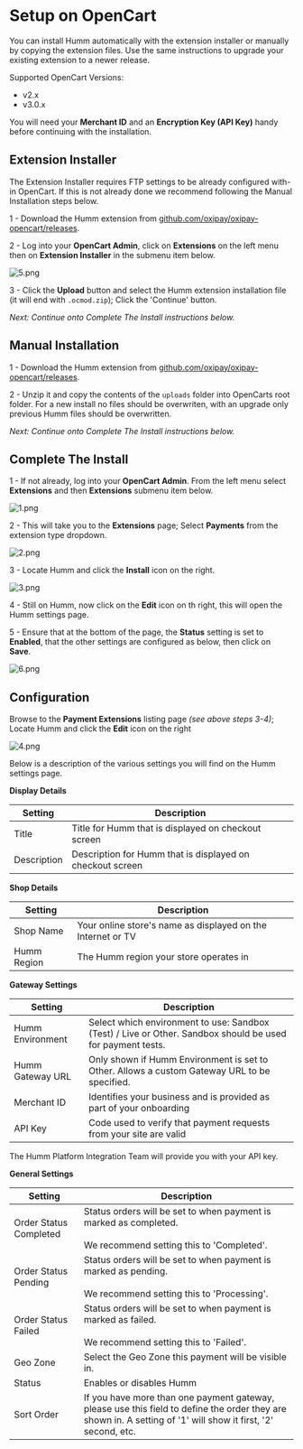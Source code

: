 <h1>Setup on OpenCart</h1>

You can install Humm automatically with the extension installer or manually by copying the extension files. Use the same instructions to upgrade your existing extension to a newer release.

Supported OpenCart Versions:

 * v2.x
 * v3.0.x

<div class="panel">
  You will need your <b>Merchant ID</b> and an <b>Encryption Key (API Key)</b> handy before continuing with the installation.
</div>

## Extension Installer

<div class="panel">
  The Extension Installer requires FTP settings to be already configured with-in OpenCart. If this is not already done we recommend following the Manual Installation steps below.
</div>

1 - Download the Humm extension from [github.com/oxipay/oxipay-opencart/releases](https://github.com/oxipay/oxipay-opencart/releases).

2 - Log into your **OpenCart Admin**, click on **Extensions** on the left menu then on **Extension Installer** in the submenu item below.

![5.png](/img/platforms/opencart/5.png)

3 - Click the **Upload** button and select the Humm extension installation file (it will end with `.ocmod.zip`); Click the 'Continue' button. 

_Next: Continue onto Complete The Install instructions below._

## Manual Installation

1 - Download the Humm extension from [github.com/oxipay/oxipay-opencart/releases](https://github.com/oxipay/oxipay-opencart/releases).

2 - Unzip it and copy the contents of the `uploads` folder into OpenCarts root folder. For a new install no files should be overwriten, with an upgrade only previous Humm files should be overwritten.

_Next: Continue onto Complete The Install instructions below._

## Complete The Install

1 - If not already, log into your **OpenCart Admin**. From the left menu select **Extensions** and then **Extensions** submenu item below.

![1.png](/img/platforms/opencart/1.png)

2 - This will take you to the **Extensions** page; Select **Payments** from the extension type dropdown.

![2.png](/img/platforms/opencart/2.png)

3 - Locate Humm and click the **Install** icon on the right.

![3.png](/img/platforms/opencart/3.png)

4 - Still on Humm, now click on the **Edit** icon on th right, this will open the Humm settings page.

5 - Ensure that at the bottom of the page, the **Status** setting is set to **Enabled**, that the other settings are configured as below, then click on **Save**.

![6.png](/img/platforms/opencart/6.png)

## Configuration

Browse to the **Payment Extensions** listing page *(see above steps 3-4)*; Locate Humm and click the **Edit** icon on the right

![4.png](/img/platforms/opencart/4.png)

Below is a description of the various settings you will find on the Humm settings page.

**Display Details**

Setting | Description
--- | ---
Title | Title for Humm that is displayed on checkout screen
Description | Description for Humm that is displayed on checkout screen

**Shop Details**

Setting | Description
--- | ---
Shop Name | Your online store's name as displayed on the Internet or TV
Humm Region | The Humm region your store operates in

**Gateway Settings**

Setting | Description
--- | ---
Humm Environment | Select which environment to use: Sandbox (Test) / Live or Other. Sandbox should be used for payment tests.
Humm Gateway URL | Only shown if Humm Environment is set to Other. Allows a custom Gateway URL to be specified.
Merchant ID | Identifies your business and is provided as part of your onboarding
API Key | Code used to verify that payment requests from your site are valid

<div class="panel">
  The Humm Platform Integration Team will provide you with your API key.
</div>

**General Settings**

Setting | Description
--- | ---
Order Status Completed | Status orders will be set to when payment is marked as completed.<br><br>We recommend setting this to 'Completed'.
Order Status Pending | Status orders will be set to when payment is marked as pending.<br><br>We recommend setting this to 'Processing'.
Order Status Failed | Status orders will be set to when payment is marked as failed.<br><br>We recommend setting this to 'Failed'.
Geo Zone | Select the Geo Zone this payment will be visible in.
Status | Enables or disables Humm
Sort Order | If you have more than one payment gateway, please use this field to define the order they are shown in. A setting of '1' will show it first, '2' second, etc.
